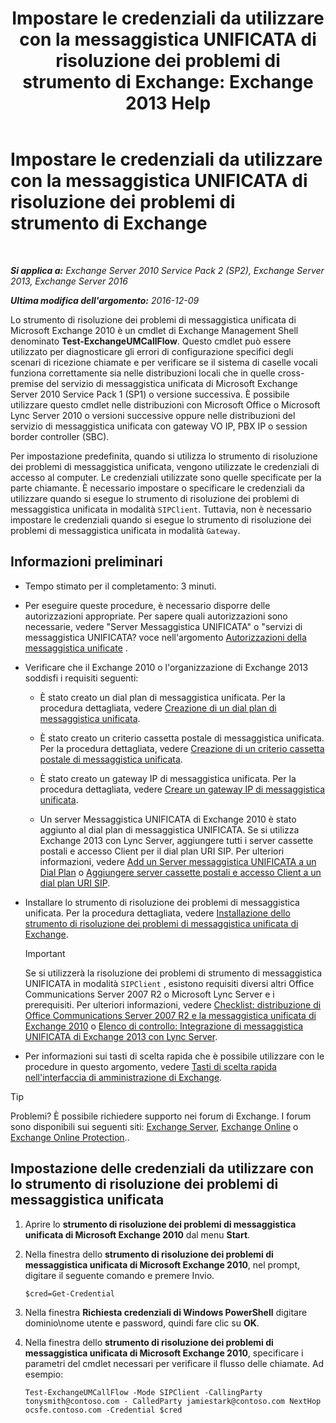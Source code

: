 ﻿---
title: 'Impostare le credenziali da utilizzare con la messaggistica UNIFICATA di risoluzione dei problemi di strumento di Exchange: Exchange 2013 Help'
TOCTitle: Impostare le credenziali da utilizzare con la messaggistica UNIFICATA di risoluzione dei problemi di strumento di Exchange
ms:assetid: 542b7718-9345-40cc-bcb2-e307e70a1fa2
ms:mtpsurl: https://technet.microsoft.com/it-it/library/Ff630916(v=EXCHG.150)
ms:contentKeyID: 56269833
ms.date: 05/22/2018
mtps_version: v=EXCHG.150
ms.translationtype: MT
---

# Impostare le credenziali da utilizzare con la messaggistica UNIFICATA di risoluzione dei problemi di strumento di Exchange

 

_**Si applica a:** Exchange Server 2010 Service Pack 2 (SP2), Exchange Server 2013, Exchange Server 2016_

_**Ultima modifica dell'argomento:** 2016-12-09_

Lo strumento di risoluzione dei problemi di messaggistica unificata di Microsoft Exchange 2010 è un cmdlet di Exchange Management Shell denominato **Test-ExchangeUMCallFlow**. Questo cmdlet può essere utilizzato per diagnosticare gli errori di configurazione specifici degli scenari di ricezione chiamate e per verificare se il sistema di caselle vocali funziona correttamente sia nelle distribuzioni locali che in quelle cross-premise del servizio di messaggistica unificata di Microsoft Exchange Server 2010 Service Pack 1 (SP1) o versione successiva. È possibile utilizzare questo cmdlet nelle distribuzioni con Microsoft Office o Microsoft Lync Server 2010 o versioni successive oppure nelle distribuzioni del servizio di messaggistica unificata con gateway VO IP, PBX IP o session border controller (SBC).

Per impostazione predefinita, quando si utilizza lo strumento di risoluzione dei problemi di messaggistica unificata, vengono utilizzate le credenziali di accesso al computer. Le credenziali utilizzate sono quelle specificate per la parte chiamante. È necessario impostare o specificare le credenziali da utilizzare quando si esegue lo strumento di risoluzione dei problemi di messaggistica unificata in modalità `SIPClient`. Tuttavia, non è necessario impostare le credenziali quando si esegue lo strumento di risoluzione dei problemi di messaggistica unificata in modalità `Gateway`.

## Informazioni preliminari

  - Tempo stimato per il completamento: 3 minuti.

  - Per eseguire queste procedure, è necessario disporre delle autorizzazioni appropriate. Per sapere quali autorizzazioni sono necessarie, vedere "Server Messaggistica UNIFICATA" o "servizi di messaggistica UNIFICATA? voce nell'argomento [Autorizzazioni della messaggistica unificate](unified-messaging-permissions-exchange-2013-help.md) .

  - Verificare che il Exchange 2010 o l'organizzazione di Exchange 2013 soddisfi i requisiti seguenti:
    
      - È stato creato un dial plan di messaggistica unificata. Per la procedura dettagliata, vedere [Creazione di un dial plan di messaggistica unificata](create-a-um-dial-plan-exchange-2013-help.md).
    
      - È stato creato un criterio cassetta postale di messaggistica unificata. Per la procedura dettagliata, vedere [Creazione di un criterio cassetta postale di messaggistica unificata](create-a-um-mailbox-policy-exchange-2013-help.md).
    
      - È stato creato un gateway IP di messaggistica unificata. Per la procedura dettagliata, vedere [Creare un gateway IP di messaggistica unificata](create-a-um-ip-gateway-exchange-2013-help.md).
    
      - Un server Messaggistica UNIFICATA di Exchange 2010 è stato aggiunto al dial plan di messaggistica UNIFICATA. Se si utilizza Exchange 2013 con Lync Server, aggiungere tutti i server cassette postali e accesso Client per il dial plan URI SIP. Per ulteriori informazioni, vedere [Add un Server messaggistica UNIFICATA a un Dial Plan](https://go.microsoft.com/fwlink/p/?linkid=313051) o [Aggiungere server cassette postali e accesso Client a un dial plan URI SIP](add-mailbox-and-client-access-servers-to-a-sip-uri-dial-plan-exchange-2013-help.md).

  - Installare lo strumento di risoluzione dei problemi di messaggistica unificata. Per la procedura dettagliata, vedere [Installazione dello strumento di risoluzione dei problemi di messaggistica unificata di Exchange](install-the-exchange-um-troubleshooting-tool-exchange-2013-help.md).
    

    > [!IMPORTANT]
    > Se si utilizzerà la risoluzione dei problemi di strumento di messaggistica UNIFICATA in modalità <CODE>SIPClient</CODE> , esistono requisiti diversi altri Office Communications Server 2007 R2 o Microsoft Lync Server e i prerequisiti. Per ulteriori informazioni, vedere <A href="https://go.microsoft.com/fwlink/p/?linkid=311961">Checklist: distribuzione di Office Communications Server 2007 R2 e la messaggistica unificata di Exchange 2010</A> o <A href="checklist-integrate-exchange-2013-um-with-lync-server-exchange-2013-help.md">Elenco di controllo: Integrazione di messaggistica UNIFICATA di Exchange 2013 con Lync Server</A>.



  - Per informazioni sui tasti di scelta rapida che è possibile utilizzare con le procedure in questo argomento, vedere [Tasti di scelta rapida nell'interfaccia di amministrazione di Exchange](keyboard-shortcuts-in-the-exchange-admin-center-exchange-online-protection-help.md).


> [!TIP]
> Problemi? È possibile richiedere supporto nei forum di Exchange. I forum sono disponibili sui seguenti siti: <A href="https://go.microsoft.com/fwlink/p/?linkid=60612">Exchange Server</A>, <A href="https://go.microsoft.com/fwlink/p/?linkid=267542">Exchange Online</A> o <A href="https://go.microsoft.com/fwlink/p/?linkid=285351">Exchange Online Protection</A>..



## Impostazione delle credenziali da utilizzare con lo strumento di risoluzione dei problemi di messaggistica unificata

1.  Aprire lo **strumento di risoluzione dei problemi di messaggistica unificata di Microsoft Exchange 2010** dal menu **Start**.

2.  Nella finestra dello **strumento di risoluzione dei problemi di messaggistica unificata di Microsoft Exchange 2010**, nel prompt, digitare il seguente comando e premere Invio.
    
        $cred=Get-Credential

3.  Nella finestra **Richiesta credenziali di Windows PowerShell** digitare dominio\\nome utente e password, quindi fare clic su **OK**.

4.  Nella finestra dello **strumento di risoluzione dei problemi di messaggistica unificata di Microsoft Exchange 2010**, specificare i parametri del cmdlet necessari per verificare il flusso delle chiamate. Ad esempio:
    
        Test-ExchangeUMCallFlow -Mode SIPClient -CallingParty tonysmith@contoso.com - CalledParty jamiestark@contoso.com NextHop ocsfe.contoso.com -Credential $cred

